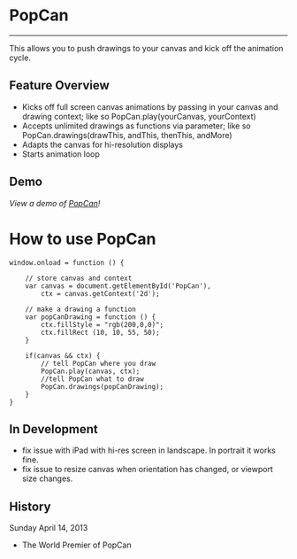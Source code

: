 # PopCan
--------

This allows you to push drawings to your canvas and kick off the animation cycle.


## Feature Overview

- Kicks off full screen canvas animations by passing in your canvas and drawing context; like so PopCan.play(yourCanvas, yourContext)
- Accepts unlimited drawings as functions via parameter; like so PopCan.drawings(drawThis, andThis, thenThis, andMore)
- Adapts the canvas for hi-resolution displays
- Starts animation loop


## Demo

*View a demo of [PopCan](http://projects.jaysonpotter.com/PopCan/)!*


# How to use PopCan

    window.onload = function () {
        
        // store canvas and context
        var canvas = document.getElementById('PopCan'),
            ctx = canvas.getContext('2d');

        // make a drawing a function
        var popCanDrawing = function () {
            ctx.fillStyle = "rgb(200,0,0)";
            ctx.fillRect (10, 10, 55, 50);
        }

        if(canvas && ctx) {
            // tell PopCan where you draw
            PopCan.play(canvas, ctx);
            //tell PopCan what to draw
            PopCan.drawings(popCanDrawing);
        }
    }


## In Development 
- fix issue with iPad with hi-res screen in landscape. In portrait it works fine. 
- fix issue to resize canvas when orientation has changed, or viewport size changes.


## History

Sunday April 14, 2013
* The World Premier of PopCan
